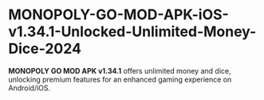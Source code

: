 # MONOPOLY-GO-MOD-APK-iOS-v1.34.1-Unlocked-Unlimited-Money-Dice-2024
**MONOPOLY GO MOD APK v1.34.1** offers unlimited money and dice, unlocking premium features for an enhanced gaming experience on Android/iOS.
